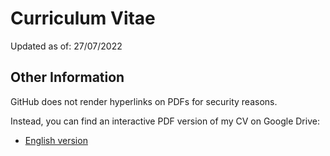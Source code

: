 # Curriculum Vitae

Updated as of: 27/07/2022

## Other Information

GitHub does not render hyperlinks on PDFs for security reasons.

Instead, you can find an interactive PDF version of my CV on Google Drive:

* [English version](https://drive.google.com/file/d/1IpP2KzYgqg5z5Tna4ps_Cepa_p1szcQl/view?usp=sharing) 
<!-- * Portuguese Version - WIP -->

